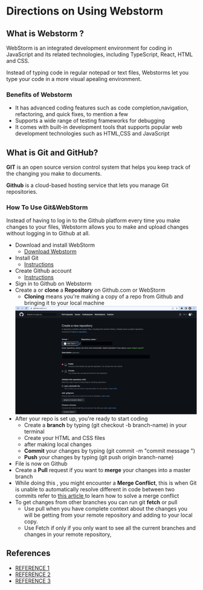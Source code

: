 

# Directions on Using Webstorm
## What is Webstorm ?
WebStorm is an integrated development environment for coding in JavaScript and its related technologies, including TypeScript, React, HTML and CSS.

Instead of typing code in regular notepad or text files, Webstorms let you type your code in a more visual apealing environment.

### Benefits of Webstorm

* It has advanced coding features such as code completion,navigation, refactoring, and quick fixes, to mention a few
* Supports a wide range of testing frameworks for debugging
* It comes with built-in development tools that supports popular web development technologies such as HTML,CSS and JavaScript 

## What is Git and GitHub?
**GIT** is an open source version control system that helps you keep track of the changing you make to documents.

**Github** is a cloud-based hosting service that lets you manage Git repositories.


### How To Use Git&WebStorm
Instead of having to log in to the Github platform every time you make changes to your files, Webstorm allows you to make and upload changes without logging in to Github at all.

* Download and install WebStorm
    * <a href ="https://www.jetbrains.com/webstorm/"> Download Webstorm</a>
* Install Git
    * <a href="https://git-scm.com/book/en/v2/Getting-Started-Installing-Git"> Instructions</a>
* Create Github account
    * <a href="https://github.com/">Instructions</a>  
* Sign in to Github on Webstorm
* Create a or **clone** a **Repository** on Github.com or WebStorm
    * **Cloning** means you're making a copy of a repo from Github and bringing it to your local machine
  <img src="Screenshot 2023-02-14 at 10.57.36 PM.png" />
* After your repo is set up, you're ready to start coding
    * Create a **branch** by typing (git checkout -b branch-name) in your terminal
    * Create your HTML and CSS files
    * after making local changes 
    * **Commit** your changes by typing (git commit -m "commit message ")
    * **Push** your changes by typing (git push origin branch-name)
* File is now on Github
* Create a **Pull** request if you want to **merge** your changes into a master branch
* While doing this , you might encounter a **Merge Conflict**, this is when Git is unable to automatically resolve different 
in code between two commits refer to <a href=" https://www.simplilearn.com/tutorials/git-tutorial/merge-conflicts-in-git#:~:text=A%20merge%20conflict%20is%20an,on%20different%20lines%20or%20branches." >this article </a>to learn how to solve a merge conflict 
* To get changes from other branches you can run git **fetch** or pull
    * Use pull when you have complete context about the changes you will be getting from your remote repository and adding to your local copy.
    * Use Fetch if only if you only want to see all the current branches and changes in your remote repository,
## References
* <a href="https://devmountain.com/blog/git-vs-github-whats-the-difference/#:~:text=GitHub%E2%80%A6-,what's%20the%20difference%3F,help%20you%20better%20manage%20them">REFERENCE 1</a>
* <a href="https://git-scm.com/book/en/v2/Getting-Started-Installing-Git">REFERENCE 2</a>
* <a href="https://www.simplilearn.com/tutorials/git-tutorial/merge-conflicts-in-git#:~:text=A%20merge%20conflict%20is%20an,on%20different%20lines%20or%20branches">REFERENCE 3</a>
